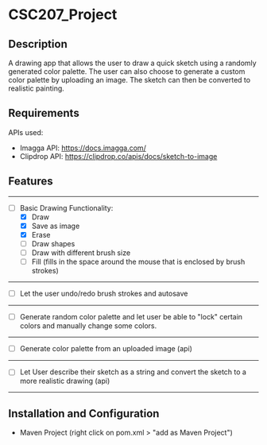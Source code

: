 # CSC207_Project

## Description

A drawing app that allows the user to draw a quick sketch using a randomly generated color palette. The user can also choose to generate a custom color palette by uploading an image. The sketch can then be converted to realistic painting.

## Requirements

APIs used:
- Imagga API: https://docs.imagga.com/
- Clipdrop API: https://clipdrop.co/apis/docs/sketch-to-image

## Features
***
- [ ] Basic Drawing Functionality:
  - [x] Draw 
  - [x] Save as image
  - [x] Erase 
  - [ ] Draw shapes
  - [ ] Draw with different brush size
  - [ ] Fill (fills in the space around the mouse that is enclosed by brush strokes)
***
- [ ] Let the user undo/redo brush strokes and autosave
***
- [ ] Generate random color palette and let user be able to "lock" certain colors and manually change some colors.
***
- [ ] Generate color palette from an uploaded image (api)
***
- [ ] Let User describe their sketch as a string and convert the sketch to a more realistic drawing (api)
***

## Installation and Configuration
- Maven Project (right click on pom.xml > "add as Maven Project")